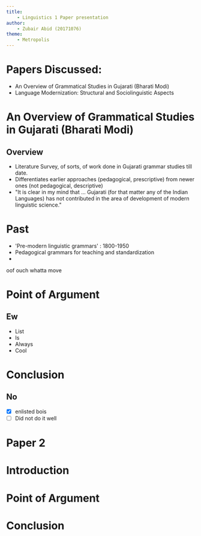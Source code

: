 ```yaml
---
title:
    - Linguistics 1 Paper presentation
author:
    - Zubair Abid (20171076)
theme: 
    - Metropolis 
---
```


# Papers Discussed:

- An Overview of Grammatical Studies in Gujarati (Bharati Modi)
- Language Modernization: Structural and Sociolinguistic Aspects

# An Overview of Grammatical Studies in Gujarati (Bharati Modi)

## Overview

- Literature Survey, of sorts, of work done in Gujarati grammar studies till date.
- Differentiates earlier approaches (pedagogical, prescriptive) from newer ones (not pedagogical, descriptive)
- "It is clear in my mind that ... Gujarati (for that matter any of the Indian Languages) has not contributed in the area of development of modern linguistic science."

# Past

- 'Pre-modern linguistic grammars' : 1800-1950
- Pedagogical grammars for teaching and standardization
- 

oof ouch whatta move


# Point of Argument

## Ew

- List
- Is 
- Always
- Cool

# Conclusion

## No

- [x] enlisted bois
- [ ] Did not do it well

# Paper 2

# Introduction

# Point of Argument

# Conclusion
